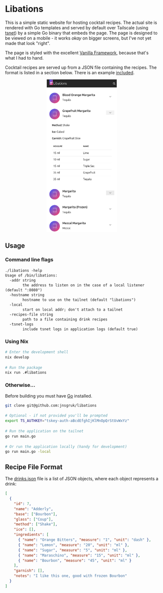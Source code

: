 # Libations

This is a simple static website for hosting cocktail recipes. The actual site is rendered with Go templates
and served by default over Tailscale (using [tsnet]) by a simple Go binary that embeds the page.
The page is designed to be viewed on a mobile - it works _okay_ on bigger screens, but I've not yet
made that look "right".

The page is styled with the excellent [Vanilla Framework], because that's what I had to hand.

Cocktail recipes are served up from a JSON file containing the recipes. The format is listed in a
section below. There is an example [included](./webui/data/drinks.json).

<p align="center">
<img src=".github/screenshot.png" alt="screenshot of libations" style="max-height:500px"/>
</p>

## Usage

### Command line flags

```
./libations -help
Usage of /bin/libations:
  -addr string
        the address to listen on in the case of a local listener (default ":8080")
  -hostname string
        hostname to use on the tailnet (default "libations")
  -local
        start on local addr; don't attach to a tailnet
  -recipes-file string
        path to a file containing drink recipes
  -tsnet-logs
        include tsnet logs in application logs (default true)
```

### Using Nix

```bash
# Enter the development shell
nix develop

# Run the package
nix run .#libations
```

### Otherwise...

Before building you must have [Go] installed.

```bash
git clone git@github.com:jnsgruk/libations

# Optional - if not provided you'll be prompted
export TS_AUTHKEY="tskey-auth-aBcdEfghIjKlMnOpQrStUvWxYz"

# Run the application on the tailnet
go run main.go

# Or run the application locally (handy for development)
go run main.go -local
```

## Recipe File Format

The [drinks.json](./static/sample.json) file is a list of JSON objects, where each object
represents a drink:

```json
[
  {
    "id": 7,
    "name": "Adderly",
    "base": ["Bourbon"],
    "glass": ["Coup"],
    "method": ["Shake"],
    "ice": [],
    "ingredients": [
      { "name": "Orange Bitters", "measure": "1", "unit": "dash" },
      { "name": "Lemon", "measure": "20", "unit": "ml" },
      { "name": "Sugar", "measure": "5", "unit": "ml" },
      { "name": "Maraschino", "measure": "15", "unit": "ml" },
      { "name": "Bourbon", "measure": "45", "unit": "ml" }
    ],
    "garnish": [],
    "notes": "I like this one, good with frozen Bourbon"
  }
]
```

[Go]: https://go.dev/
[tsnet]: https://tailscale.com/kb/1244/tsnet/
[Vanilla Framework]: https://vanillaframework.io
[Canonical]: https://canonical.com
